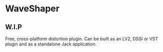 # WaveShaper

## W.I.P

Free, cross-platform distortion plugin. Can be built as an LV2, DSSI or VST plugin and as a standalone Jack application.
